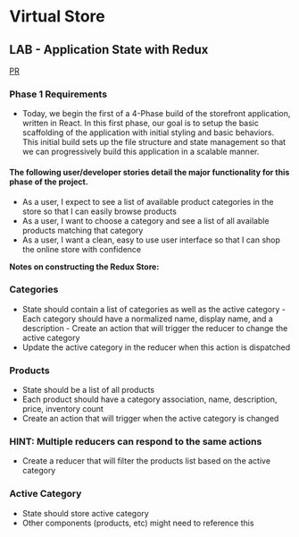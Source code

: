 # Virtual Store
## LAB - Application State with Redux

[PR](https://github.com/nassir1976/storefront/pull/1)

### Phase 1 Requirements

- Today, we begin the first of a 4-Phase build of the storefront application, written in React. In this first phase, our goal is to setup the basic scaffolding of the application with initial styling and basic behaviors. This initial build sets up the file structure and state management so that we can progressively build this application in a scalable manner.


#### The following user/developer stories detail the major functionality for this phase of the project.

- As a user, I expect to see a list of available product categories in the store so that I can easily browse products
- As a user, I want to choose a category and see a list of all available products matching that category
- As a user, I want a clean, easy to use user interface so that I can shop the online store with confidence


**Notes on constructing the Redux Store:**
### Categories
   - State should contain a list of categories as well as the active category
    - Each category should have a normalized name, display name, and a description
    - Create an action that will trigger the reducer to change the active category
   - Update the active category in the reducer when this action is dispatched
### Products
- State should be a list of all products
- Each product should have a category association, name, description, price, inventory count
- Create an action that will trigger when the active category is changed
### HINT: Multiple reducers can respond to the same actions
- Create a reducer that will filter the products list based on the active category
### Active Category
- State should store active category
- Other components (products, etc) might need to reference this